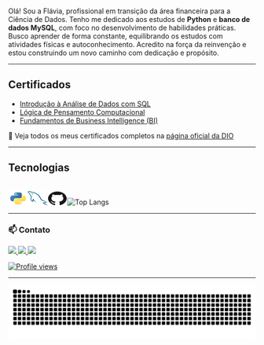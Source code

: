 ### 
Olá! Sou a Flávia, profissional em transição da área financeira para a Ciência de Dados. Tenho me dedicado aos estudos de **Python** e **banco de dados MySQL**, com foco no desenvolvimento de habilidades práticas. Busco aprender de forma constante, equilibrando os estudos com atividades físicas e autoconhecimento. Acredito na força da reinvenção e estou construindo um novo caminho com dedicação e propósito.

---

##  Certificados 

- [Introdução à Análise de Dados com SQL](https://hermes.dio.me/certificates/FOLUJGWR.pdf)
- [Lógica de Pensamento Computacional](https://hermes.dio.me/certificates/1TFH7WSW.pdf)
- [Fundamentos de Business Intelligence (BI)](https://hermes.dio.me/certificates/623KDUOS.pdf)

📂 Veja todos os meus certificados completos na [página oficial da DIO](https://web.dio.me/certificates)

---

##  Tecnologias 

<div style="display: inline_block"><br>
  <img align="left" alt="Python" height="30" width="40" src="https://raw.githubusercontent.com/devicons/devicon/master/icons/python/python-original.svg">
  <img align="left" alt="MySQL" height="30" width="40" src="https://raw.githubusercontent.com/devicons/devicon/master/icons/mysql/mysql-original.svg">
  <img align="left" alt="github" height="30" width="40" src="https://raw.githubusercontent.com/devicons/devicon/master/icons/github/github-original.svg">

<div align="left">

<!-- Linguagens mais usadas -->
  ![Top Langs](https://github-readme-stats.vercel.app/api/top-langs/?username=Flavia116&layout=compact&theme=transparent)
  
</div>

---

### 📫 Contato

<div> 
  <a href="https://www.linkedin.com/in/lflaviaaraujo" target="_blank">
    <img src="https://img.shields.io/badge/-LinkedIn-%230077B5?style=for-the-badge&logo=linkedin&logoColor=white">
  </a> 
  <a href="mailto:lflavia.araujo@gmail.com">
    <img src="https://img.shields.io/badge/-Gmail-%23333?style=for-the-badge&logo=gmail&logoColor=white">
  </a>
  <a href="https://wa.me/551199146109" target="_blank">
    <img src="https://img.shields.io/badge/-WhatsApp-%2325D366?style=for-the-badge&logo=whatsapp&logoColor=white">
  </a>
</div>

[![Profile views](https://komarev.com/ghpvc/?username=Flavia116&label=LinkedIn%20Views&color=0e76a8&style=flat)](https://www.linkedin.com/in/Flavia116/)

---

<div>
  
![snake gif](https://github.com/Flavia116/Flavia116/blob/output/github-contribution-grid-snake.svg)
  </div>
<!---
Flavia116/Flavia116 is a ✨ special ✨ repository because its `README.md` (this file) appears on your GitHub profile.
You can click the Preview link to take a look at your changes.
--->
